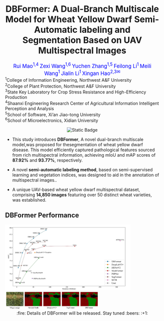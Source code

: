 <div align="center">
<h1>DBFormer: A Dual-Branch Multiscale Model for Wheat Yellow Dwarf Semi-Automatic labeling and Segmentation Based on UAV Multispectral Images</h1>

<div>
      <a style="color: blue; font-size: 1.2em;">Rui Mao<sup>1,4</sup></a> 	
  <a style="color: blue; font-size: 1.2em;">Zexi Wang<sup>1,6</sup></a>  
  	<a style="color: blue; font-size: 1.2em;">Yuchen Zhang<sup>1,5</sup></a>
    <a style="color: blue; font-size: 1.2em;">Feilong Li<sup>1</sup></a>
    <a style="color: blue; font-size: 1.2em;">Meili Wang<sup>1</sup></a>
    <a style="color: blue; font-size: 1.2em;">Jialin Li<sup>1</sup></a>
      <a style="color: blue; font-size: 1.2em;">Xingan Hao<sup>2,3</sup><sup>✉</sup></a>
</div>  

</div>

<div>
    <sup>1</sup>College of Information Engineering, Northwest A&F University
    <br>
    <sup>2</sup>College of Plant Protection, Northwest A&F University
  <br>
    <sup>3</sup>State Key Laboratory for Crop Stress Resistance and High-Efficiency Production
    <br>
    <sup>4</sup>Shaanxi Engineering Research Center of Agricultural Information Intelligent Perception and Analysis
    <br>
    <sup>5</sup>School of Software, Xi’an Jiao-tong University
    <br>
    <sup>6</sup>School of Microelectronics, Xidian University
</div>


<div align="center">

![Static Badge](https://img.shields.io/badge/code_data-coming_soon-green)

</center>



<div align="left">

- This study introduces **DBFormer**, A novel dual-branch multiscale model,was proposed for thesegmentation of wheat yellow dwarf disease. This model efficiently captured pathological features sourced from rich multispectral information, achieving mIoU and mAP scores of **87.92%** and **93.77%**, respectively. 

- A novel **semi-automatic labeling method**, based on semi-supervised learning and vegetation indices, was designed to aid in the annotation of multispectral images..
- A unique UAV-based wheat yellow dwarf multispectral dataset, comprising **14,850 images** featuring over 50 distinct wheat varieties, was established.



## DBFormer Performance

<img src="res1.png" alt="res1" style="zoom:40%;" />

<img src="res2.png" alt="res1" style="zoom:30%;" />

<center>:fire: Details of DBFormer will be released. Stay tuned :beers: :+1: </center>

